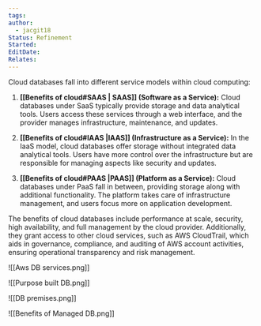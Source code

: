 ```yaml
---
tags: 
author:
  - jacgit18
Status: Refinement
Started: 
EditDate: 
Relates:
---
```

Cloud databases fall into different service models within cloud computing:

1. **[[Benefits of cloud#SAAS | SAAS]] (Software as a Service):** Cloud databases under SaaS typically provide storage and data analytical tools. Users access these services through a web interface, and the provider manages infrastructure, maintenance, and updates.

2. **[[Benefits of cloud#IAAS |IAAS]] (Infrastructure as a Service):** In the IaaS model, cloud databases offer storage without integrated data analytical tools. Users have more control over the infrastructure but are responsible for managing aspects like security and updates.

3. **[[Benefits of cloud#PAAS |PAAS]] (Platform as a Service):** Cloud databases under PaaS fall in between, providing storage along with additional functionality. The platform takes care of infrastructure management, and users focus more on application development.

The benefits of cloud databases include performance at scale, security, high availability, and full management by the cloud provider. Additionally, they grant access to other cloud services, such as AWS CloudTrail, which aids in governance, compliance, and auditing of AWS account activities, ensuring operational transparency and risk management.

![[Aws DB services.png]]

![[Purpose built DB.png]]

![[DB premises.png]]

![[Benefits of Managed DB.png]]


